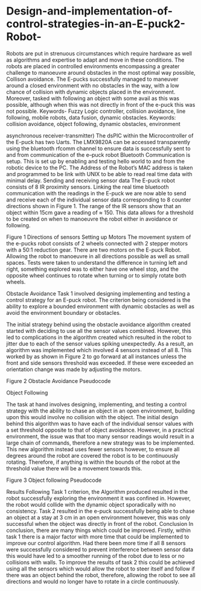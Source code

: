 # Design-and-implementation-of-control-strategies-in-an-E-puck2-Robot-
Robots are put in strenuous circumstances which require hardware as well as algorithms and expertise to adapt and move in these conditions. The robots are placed in controlled environments encompassing a greater challenge to manoeuvre around obstacles in the most optimal way possible, Collison avoidance. The E-pucks successfully managed to maneuver around a closed environment with no obstacles in the way, with a low chance of collision with dynamic objects placed in the environment. Moreover, tasked with following an object with some avail as this was possible, although when this was not directly in front of the e-puck this was not possible. 
Keywords-  Fuzzy Logic controller, collision avoidance, line 
following, mobile robots, data fusion, dynamic obstacles.
Keywords: collision avoidance, object following, dynamic obstacles, environment


asynchronous receiver-transmitter)
The dsPIC within the Microcontroller of the E-puck has two Uarts. The LMX9820A can be accessed transparently using the bluetooth rfcomm channel to ensure data is successfully sent to and from communication of the e–puck robot Bluetooth Communication is setup. This is set up by enabling and testing hello world to and from the robotic device to the PC. The Address of the Robot’s MAC address is taken and programmed to be link with UNIX to be able to read real time data with minimal delay.
Sending and receiving sensor data
The E-puck robot consists of 8 IR proximity sensors. Linking the real time bluetooth communication with the readings in the E-puck we are now able to send and receive each of the individual sensor data corresponding to 8 counter directions shown in Figure 1. The range of the IR sensors show that an object within 15cm gave a reading of ≈ 150. This data allows for a threshold to be created on when to manoeuvre the robot either in avoidance or following.
 
Figure 1 Directions of sensors
Setting up Motors
The movement system of the e-pucks robot consists of 2 wheels connected with 2 stepper motors with a 50:1 reduction gear. There are two motors on the E-puck Robot. Allowing the robot to manoeuvre in all directions possible as well as small spaces. Tests were taken to understand the difference in turning left and right, something explored was to either have one wheel stop, and the opposite wheel continues to rotate when turning or to simply rotate both wheels.  

Obstacle Avoidance 
Task 1 involved designing implementing and testing a control strategy for an E-puck robot. The criterion being considered is the ability to explore a bounded environment with dynamic obstacles as well as avoid the environment boundary or obstacles.

The initial strategy behind using the obstacle avoidance algorithm created started with deciding to use all the sensor values combined. However, this led to complications in the algorithm created which resulted in the robot to jitter due to each of the sensor values spiking unexpectedly. As a result, an algorithm was implemented which involved 4 sensors instead of all 8. This worked by as shown in Figure 2 to go forward at all instances unless the front and side sensors threshold was exceeded. If these were exceeded an orientation change was made by adjusting the motors.

 
Figure 2 Obstacle Avoidance Pseudocode

Object Following

The task at hand involves designing, implementing, and testing a control strategy with the ability to chase an object in an open environment, building upon this would involve no collision with the object. The initial design behind this algorithm was to have each of the individual sensor values with a set threshold opposite to that of object avoidance. However, in a practical environment, the issue was that too many sensor readings would result in a large chain of commands, therefore a new strategy was to be implemented. This new algorithm instead uses fewer sensors however, to ensure all degrees around the robot are covered the robot is to be continuously rotating. Therefore, if anything is within the bounds of the robot at the threshold value there will be a movement towards this.

 
Figure 3 Object following Pseudocode

Results
Following Task 1 criterion, the Algorithm produced resulted in the robot successfully exploring the environment it was confined in. However, the robot would collide with the dynamic object sporadically with no consistency.
Task 2 resulted in the e-puck successfully being able to chase an object at a stay at 3 cm in an open environment however, this was only successful when the object was directly in front of the robot.
Conclusion
In conclusion, there are many things which could be improved. Firstly, within task 1 there is a major factor with more time that could be implemented to improve our control algorithm. Had there been more time if all 8 sensors were successfully considered to prevent interference between sensor data this would have led to a smoother running of the robot due to less or no collisions with walls. To improve the results of task 2 this could be achieved using all the sensors which would allow the robot to steer itself and follow if there was an object behind the robot, therefore, allowing the robot to see all directions and would no longer have to rotate in a circle continuously.
